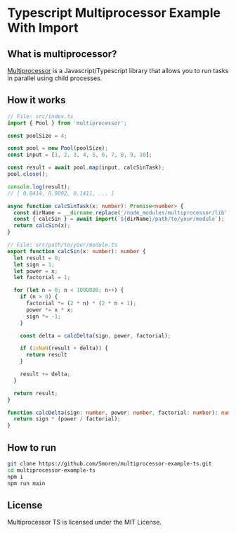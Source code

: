 # Typescript Multiprocessor Example With Import

## What is multiprocessor?

[Multiprocessor](https://github.com/Smoren/multiprocessor-ts) is a Javascript/Typescript library that allows you to run 
tasks in parallel using child processes.

## How it works

```typescript
// File: src/index.ts
import { Pool } from 'multiprocessor';

const poolSize = 4;

const pool = new Pool(poolSize);
const input = [1, 2, 3, 4, 5, 6, 7, 8, 9, 10];

const result = await pool.map(input, calcSinTask);
pool.close();

console.log(result);
// [ 0.8414, 0.9092, 0.1411, ... ]

async function calcSinTask(x: number): Promise<number> {
  const dirName = __dirname.replace('/node_modules/multiprocessor/lib', '/src');
  const { calcSin } = await import(`${dirName}/path/to/your/module`);
  return calcSin(x);
}
```

```typescript
// File: src/path/to/your/module.ts
export function calcSin(x: number): number {
  let result = 0;
  let sign = 1;
  let power = x;
  let factorial = 1;

  for (let n = 0; n < 1000000; n++) {
    if (n > 0) {
      factorial *= (2 * n) * (2 * n + 1);
      power *= x * x;
      sign *= -1;
    }

    const delta = calcDelta(sign, power, factorial);

    if (isNaN(result + delta)) {
      return result
    }

    result += delta;
  }

  return result;
}

function calcDelta(sign: number, power: number, factorial: number): number {
  return sign * (power / factorial);
}
```

## How to run

```bash
git clone https://github.com/Smoren/multiprocessor-example-ts.git
cd multiprocessor-example-ts
npm i
npm run main
```

## License

Multiprocessor TS is licensed under the MIT License.
